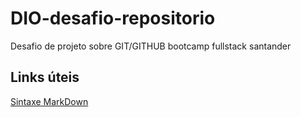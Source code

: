 # DIO-desafio-repositorio
Desafio de projeto sobre GIT/GITHUB bootcamp fullstack santander

## Links úteis
[Sintaxe MarkDown](https://www.markdownguide.org/basic-syntax)
